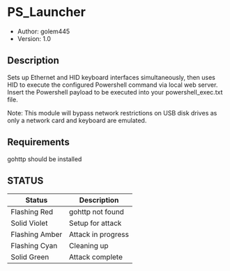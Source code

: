 # PS_Launcher
* Author: golem445
* Version: 1.0

## Description

Sets up Ethernet and HID keyboard interfaces simultaneously,
then uses HID to execute the configured Powershell command
via local web server. Insert the Powershell payload to be
executed into your powershell_exec.txt file.

Note: This module will bypass network restrictions on USB
disk drives as only a network card and keyboard are emulated.

## Requirements

gohttp should be installed

## STATUS

| Status              | Description                              |
| ------------------- | ---------------------------------------- |
| Flashing Red        | gohttp not found                         |
| Solid Violet        | Setup for attack                         |
| Flashing Amber      | Attack in progress                       |
| Flashing Cyan       | Cleaning up                              |
| Solid Green         | Attack complete                          |
